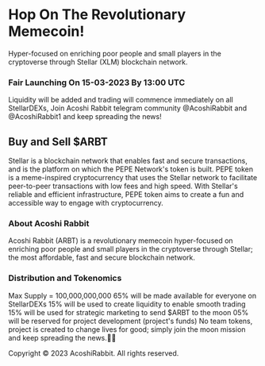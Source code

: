 # Hop On The Revolutionary Memecoin!
Hyper-focused on enriching poor people and small players in the cryptoverse through Stellar (XLM) blockchain network.
### Fair Launching On 15-03-2023 By 13:00 UTC
Liquidity will be added and trading will commence immediately on all StellarDEXs, Join Acoshi Rabbit telegram community @AcoshiRabbit and @AcoshiRabbit1 and keep spreading the news!
## Buy and Sell $ARBT
Stellar is a blockchain network that enables fast and secure transactions, and is the platform on which the PEPE Network's token is built. PEPE token is a meme-inspired cryptocurrency that uses the Stellar network to facilitate peer-to-peer transactions with low fees and high speed. With Stellar's reliable and efficient infrastructure, PEPE token aims to create a fun and accessible way to engage with cryptocurrency.
### About Acoshi Rabbit
Acoshi Rabbit (ARBT) is a revolutionary memecoin hyper-focused on enriching poor people and small players in the cryptoverse through Stellar; the most affordable, fast and secure blockchain network.
### Distribution and Tokenomics
 Max Supply = 100,000,000,000
 65% will be made available for everyone on StellarDEXs
 15% will be used to create liquidity to enable smooth trading
 15% will be used for strategic marketing to send $ARBT to the moon
 05% will be reserved for project development (project's funds)
 No team tokens, project is created to change lives for good; simply join the moon mission and keep spreading the news.🚀🚀

Copyright © 2023 AcoshiRabbit. All rights reserved.
